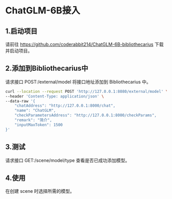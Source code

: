 # ChatGLM-6B接入

## 1.启动项目

请前往 https://github.com/coderabbit214/ChatGLM-6B-bibliothecarius 下载并启动项目。

## 2.添加到Bibliothecarius中

请求接口 POST:/external/model 将接口地址添加到 Bibliothecarius 中。

```bash
curl --location --request POST 'http://127.0.0.1:8080/external/model' \
--header 'Content-Type: application/json' \
--data-raw '{
    "chatAddress": "http://127.0.0.1:8000/chat",
    "name": "ChatGLM",
    "checkParametersAddress": "http://127.0.0.1:8000/checkParams",
    "remark": "简介",
    "inputMaxToken": 1500
}'
```

## 3.测试

请求接口 GET:/scene/model/type 查看是否已成功添加模型。

## 4.使用

在创建 scene 时选择所需的模型。